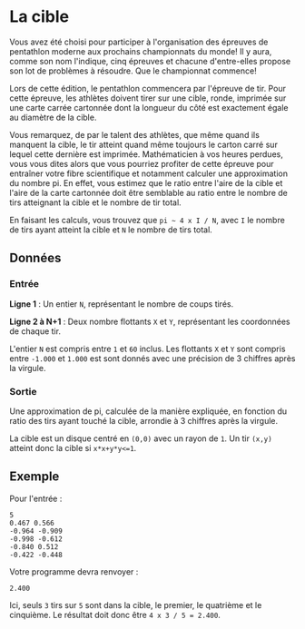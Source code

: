 # La cible

Vous avez été choisi pour participer à l'organisation des épreuves de pentathlon moderne aux prochains championnats du monde! Il y aura, comme son nom l'indique, cinq épreuves et chacune d'entre-elles propose son lot de problèmes à résoudre. Que le championnat commence!

Lors de cette édition, le pentathlon commencera par l'épreuve de tir. Pour cette épreuve, les athlètes doivent tirer sur une cible, ronde, imprimée sur une carte carrée cartonnée dont la longueur du côté est exactement égale au diamètre de la cible.

Vous remarquez, de par le talent des athlètes, que même quand ils manquent la cible, le tir atteint quand même toujours le carton carré sur lequel cette dernière est imprimée. Mathématicien à vos heures perdues, vous vous dites alors que vous pourriez profiter de cette épreuve pour entraîner votre fibre scientifique et notamment calculer une approximation du nombre pi.
En effet, vous estimez que le ratio entre l'aire de la cible et l'aire de la carte cartonnée doit être semblable au ratio entre le nombre de tirs atteignant la cible et le nombre de tir total.

En faisant les calculs, vous trouvez que `pi ~ 4 x I / N`, avec `I` le nombre de tirs ayant atteint la cible et `N` le nombre de tirs total.

## Données

### Entrée

**Ligne 1** : Un entier `N`, représentant le nombre de coups tirés.

**Ligne 2 à N+1** : Deux nombre flottants `X` et `Y`, représentant les coordonnées de chaque tir.

L'entier `N` est compris entre `1` et `60` inclus.
Les flottants `X` et `Y` sont compris entre `-1.000` et `1.000` est sont donnés avec une précision de 3 chiffres après la virgule.

### Sortie

Une approximation de pi, calculée de la manière expliquée, en fonction du ratio des tirs ayant touché la cible, arrondie à 3 chiffres après la virgule.

La cible est un disque centré en `(0,0)` avec un rayon de `1`.
Un tir `(x,y)` atteint donc la cible si `x*x+y*y<=1`.


## Exemple

Pour l'entrée :
```plaintext
5
0.467 0.566
-0.964 -0.909
-0.998 -0.612
-0.840 0.512
-0.422 -0.448
```

Votre programme devra renvoyer :
```plaintext
2.400
```

Ici, seuls `3` tirs sur `5` sont dans la cible, le premier, le quatrième et le cinquième. Le résultat doit donc être `4 x 3 / 5 = 2.400`.